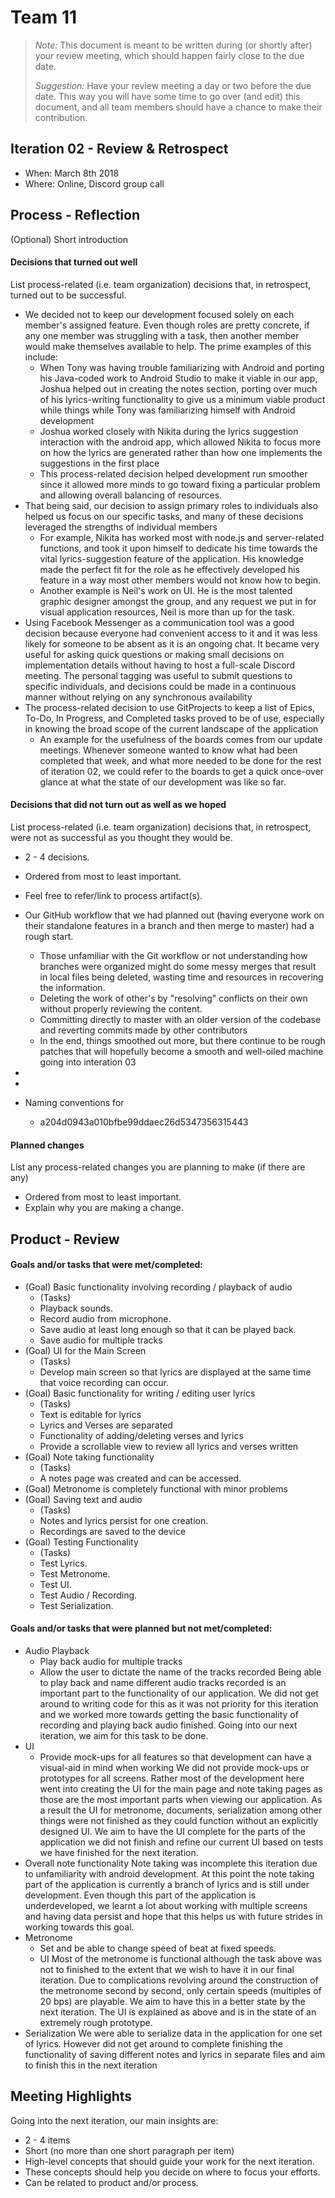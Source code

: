 # Team 11

 > _Note:_ This document is meant to be written during (or shortly after) your review meeting, which should happen fairly close to the due date.      
 >      
 > _Suggestion:_ Have your review meeting a day or two before the due date. This way you will have some time to go over (and edit) this document, and all team members should have a chance to make their contribution.


## Iteration 02 - Review & Retrospect

 * When: March 8th 2018
 * Where: Online, Discord group call

## Process - Reflection

(Optional) Short introduction

#### Decisions that turned out well

List process-related (i.e. team organization) decisions that, in retrospect, turned out to be successful.

 * We decided not to keep our development focused solely on each member's assigned feature. Even though roles are pretty concrete, if any one member was struggling with a task, then another member would make themselves available to help. The prime examples of this include:
	* When Tony was having trouble familiarizing with Android and porting his Java-coded work to Android Studio to make it viable in our app, Joshua helped out in creating the notes section, porting over much of his lyrics-writing functionality to give us a minimum viable product while things while Tony was familiarizing himself with Android development
	* Joshua worked closely with Nikita during the lyrics suggestion interaction with the android app, which allowed Nikita to focus more on how the lyrics are generated rather than how one implements the suggestions in the first place
	* This process-related decision helped development run smoother since it allowed more minds to go toward fixing a particular problem and allowing overall balancing of resources.
 * That being said, our decision to assign primary roles to individuals also helped us focus on our specific tasks, and many of these decisions leveraged the strengths of individual members
	* For example, Nikita has worked most with node.js and server-related functions, and took it upon himself to dedicate his time towards the vital lyrics-suggestion feature of the application. His knowledge made the perfect fit for the role as he effectively developed his feature in a way most other members would not know how to begin.
	* Another example is Neil's work on UI. He is the most talented graphic designer amongst the group, and any request we put in for visual application resources, Neil is more than up for the task.
 * Using Facebook Messenger as a communication tool was a good decision because everyone had convenient access to it and it was less likely for someone to be absent as it is an ongoing chat. It became very useful for asking quick questions or making small decisions on implementation details without having to host a full-scale Discord meeting. The personal tagging was useful to submit questions to specific individuals, and decisions could be made in a continuous manner without relying on any synchronous availability
 * The process-related decision to use GitProjects to keep a list of Epics, To-Do, In Progress, and Completed tasks proved to be of use, especially in knowing the broad scope of the current landscape of the application
	* An example for the usefulness of the boards comes from our update meetings. Whenever someone wanted to know what had been completed that week, and what more needed to be done for the rest of iteration 02, we could refer to the boards to get a quick once-over glance at what the state of our development was like so far. 

#### Decisions that did not turn out as well as we hoped

List process-related (i.e. team organization) decisions that, in retrospect, were not as successful as you thought they would be.

 * 2 - 4 decisions.
 * Ordered from most to least important.
 * Feel free to refer/link to process artifact(s).

 * Our GitHub workflow that we had planned out (having everyone work on their standalone features in a branch and then merge to master) had a rough start.
	* Those unfamiliar with the Git workflow or not understanding how branches were organized might do some messy merges that result in local files being deleted, wasting time and resources in recovering the information.
	* Deleting the work of other's by "resolving" conflicts on their own without properly reviewing the content.
	* Committing directly to master with an older version of the codebase and reverting commits made by other contributors
	* In the end, things smoothed out more, but there continue to be rough patches that will hopefully become a smooth and well-oiled machine going into interation 03
 * 
 * 
 * Naming conventions for 
	* a204d0943a010bfbe99ddaec26d5347356315443


#### Planned changes

List any process-related changes you are planning to make (if there are any)

 * Ordered from most to least important.
 * Explain why you are making a change.


## Product - Review

#### Goals and/or tasks that were met/completed:

 * (Goal) Basic functionality involving recording / playback of audio
	* (Tasks)
	* Playback sounds.
	* Record audio from microphone.
	* Save audio at least long enough so that it can be played back.
	* Save audio for multiple tracks
 * (Goal) UI for the Main Screen
	* (Tasks)
	* Develop main screen so that lyrics are displayed at the same time that voice recording can occur.
 * (Goal) Basic functionality for writing / editing user lyrics
	* (Tasks)
	* Text is editable for lyrics
	* Lyrics and Verses are separated
	* Functionality of adding/deleting verses and lyrics
	* Provide a scrollable view to review all lyrics and verses written
 * (Goal) Note taking functionality
	* (Tasks)
	* A notes page was created and can be accessed.
 * (Goal) Metronome is completely functional with minor problems
 * (Goal) Saving text and audio
	* (Tasks)
	* Notes and lyrics persist for one creation.
	* Recordings are saved to the device
 * (Goal) Testing Functionality
 	* (Tasks)
 	* Test Lyrics.
	* Test Metronome.
	* Test UI.
	* Test Audio / Recording.
	* Test Serialization.
	
#### Goals and/or tasks that were planned but not met/completed:

* Audio Playback
	* Play back audio for multiple tracks
	* Allow the user to dictate the name of the tracks recorded
Being able to play back and name different audio tracks recorded is an important part to the functionality of our application. We did not get around to writing code for this as it was not priority for this iteration and we worked more towards getting the basic functionality of recording and playing back audio finished. Going into our next iteration, we aim for this task to be done.
* UI
	* Provide mock-ups for all features so that development can have a visual-aid in mind when working
We did not provide mock-ups or prototypes for all screens. Rather most of the development here went into creating the UI for the main page and note taking pages as those are the most important parts when viewing our application. As a result the UI for metronome, documents, serialization among other things were not finished as they could function without an explicitly designed UI. We aim to have the UI complete for the parts of the application we did not finish and refine our current UI based on tests we have finished for the next iteration.
* Overall note functionality
Note taking was incomplete this iteration due to unfamiliarity with android development. At this point the note taking part of the application is currently a branch of lyrics and is still under development. Even though this part of the application is underdeveloped, we learnt a lot about working with multiple screens and having data persist and hope that this helps us with future strides in working towards this goal.
* Metronome
	* Set and be able to change speed of beat at fixed speeds.
	* UI
Most of the metronome is functional although the task above was not to finished to the extent that we wish to have it in our final iteration. Due to complications revolving around the construction of the metronome second by second, only certain speeds (multiples of 20 bps) are playable. We aim to have this in a better state by the next iteration. The UI is explained as above and is in the state of an extremely rough prototype.
* Serialization
We were able to serialize data in the application for one set of lyrics. However did not get around to complete finishing the functionality of saving different notes and lyrics in separate files and aim to finish this in the next iteration

## Meeting Highlights

Going into the next iteration, our main insights are:

 * 2 - 4 items
 * Short (no more than one short paragraph per item)
 * High-level concepts that should guide your work for the next iteration.
 * These concepts should help you decide on where to focus your efforts.
 * Can be related to product and/or process.
